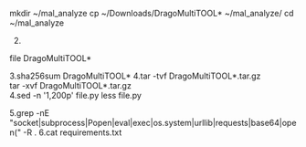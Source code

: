 mkdir ~/mal_analyze
cp ~/Downloads/DragoMultiTOOL* ~/mal_analyze/
cd ~/mal_analyze

2.
file DragoMultiTOOL*

3.sha256sum DragoMultiTOOL*
4.tar -tvf DragoMultiTOOL*.tar.gz    
tar -xvf DragoMultiTOOL*.tar.gz    
4.sed -n '1,200p' file.py
less file.py

5.grep -nE "socket|subprocess|Popen|eval|exec|os.system|urllib|requests|base64|open\(" -R .
6.cat requirements.txt
